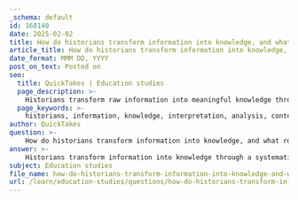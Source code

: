 ```yaml
---
_schema: default
id: 168140
date: 2025-02-02
title: How do historians transform information into knowledge, and what role does interpretation play in this process?
article_title: How do historians transform information into knowledge, and what role does interpretation play in this process?
date_format: MMM DD, YYYY
post_on_text: Posted on
seo:
  title: QuickTakes | Education studies
  page_description: >-
    Historians transform raw information into meaningful knowledge through a systematic process that involves collection, analysis, interpretation, and contextualization. Interpretation plays a crucial role in shaping historical narratives, influenced by cultural narratives, theoretical perspectives, and the historian's biases.
  page_keywords: >-
    historians, information, knowledge, interpretation, analysis, contextualization, primary sources, secondary sources, historical narrative, cultural narratives, theoretical frameworks, biases, historical scholarship
author: QuickTakes
question: >-
    How do historians transform information into knowledge, and what role does interpretation play in this process?
answer: >-
    Historians transform information into knowledge through a systematic process of analysis, interpretation, and contextualization. This transformation is crucial because raw information—such as dates, events, and facts—needs to be synthesized and understood within a broader framework to become meaningful knowledge.\n\n### The Process of Transformation\n\n1. **Collection of Information**: Historians gather data from various sources, including primary sources (firsthand accounts, documents from the time of the event) and secondary sources (interpretations based on primary sources). For example, a diary from a historical figure serves as a primary source, while a textbook analyzing that figure's life is a secondary source.\n\n2. **Analysis**: Once the information is collected, historians critically analyze it. This involves assessing the reliability and bias of the sources, understanding the context in which they were created, and identifying any gaps or inconsistencies in the information. For instance, a historian might examine the motivations behind a political document to understand its implications better.\n\n3. **Interpretation**: This is where the role of interpretation becomes significant. Historians interpret the analyzed data to construct narratives about past events. Their interpretations are influenced by their theoretical frameworks, cultural narratives, and personal perspectives. This subjectivity means that different historians may arrive at varying conclusions about the same events, highlighting the importance of critical evaluation in historical scholarship.\n\n4. **Contextualization**: Historians place events within a broader historical context, considering social, political, economic, and cultural factors that influenced those events. This contextualization helps to explain not just what happened, but why it happened and what its consequences were. For example, understanding the economic conditions leading up to a revolution can provide insights into the motivations of the participants.\n\n5. **Synthesis into Knowledge**: Through this process, historians synthesize the information into coherent narratives that convey meaning and significance. This knowledge is not static; it evolves as new evidence emerges and as contemporary perspectives shift.\n\n### The Role of Interpretation\n\nInterpretation is central to the historian's work because it shapes how historical events are understood and remembered. The subjective nature of interpretation means that:\n\n- **Cultural Narratives**: Historians' interpretations are often influenced by the cultural narratives and collective memories of their societies. These narratives can shape what is considered important or relevant in history, affecting how events are portrayed.\n\n- **Theories of History**: Different theoretical approaches (e.g., Marxist, feminist, post-colonial) can lead to different interpretations of the same events. For instance, a Marxist historian might focus on class struggles, while a feminist historian might emphasize the roles of women in historical events.\n\n- **Bias and Perspective**: Historians must be aware of their biases and the perspectives they bring to their work. This awareness is crucial for producing balanced and nuanced interpretations that acknowledge multiple viewpoints.\n\nIn summary, historians transform information into knowledge through a rigorous process of analysis and interpretation, with context playing a vital role in shaping their narratives. The subjective nature of interpretation means that historical knowledge is dynamic and can vary significantly among different historians, reflecting the complexities of understanding the past.
subject: Education studies
file_name: how-do-historians-transform-information-into-knowledge-and-what-role-does-interpretation-play-in-this-process.md
url: /learn/education-studies/questions/how-do-historians-transform-information-into-knowledge-and-what-role-does-interpretation-play-in-this-process
---
```


&nbsp;